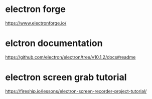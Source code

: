 # electron forge 
https://www.electronforge.io/

# elctron documentation
https://github.com/electron/electron/tree/v10.1.2/docs#readme

# electron screen grab tutorial
https://fireship.io/lessons/electron-screen-recorder-project-tutorial/
